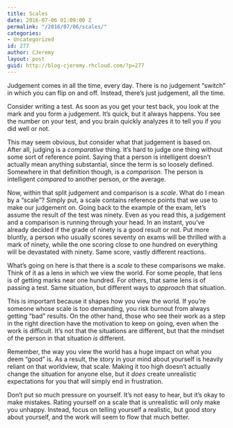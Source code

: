 ```yaml
---
title: Scales
date: 2016-07-06 01:09:00 Z
permalink: "/2016/07/06/scales/"
categories:
- Uncategorized
id: 277
author: CJeremy
layout: post
guid: http://blog-cjeremy.rhcloud.com/?p=277
---
```


Judgement comes in all the time, every day. There is no judgement &#8220;switch&#8221; in which you can flip on and off. Instead, there&#8217;s just judgement, all the time.

Consider writing a test. As soon as you get your test back, you look at the mark and you form a judgement. It&#8217;s quick, but it always happens. You see the number on your test, and you brain quickly analyzes it to tell you if you did well or not.

This may seem obvious, but consider what that judgement is based on. After all, judging is a _comparative_ thing. It&#8217;s hard to judge one thing without some sort of reference point. Saying that a person is intelligent doesn&#8217;t actually mean anything substantial, since the term is so loosely defined. Somewhere in that definition though, is a _comparison_. The person is intelligent _compared_ to another person, or the average.

Now, within that split judgement and comparison is a _scale_. What do I mean by a &#8220;scale&#8221;? Simply put, a scale contains reference points that we use to make our judgement on. Going back to the example of the exam, let&#8217;s assume the result of the test was ninety. Even as you read this, a judgement and a comparison is running through your head. In an instant, you&#8217;ve already decided if the grade of ninety is a good result or not. Put more bluntly, a person who usually scores seventy on exams will be thrilled with a mark of ninety, while the one scoring close to one hundred on everything will be devastated with ninety. Same score, vastly different reactions.

What&#8217;s going on here is that there is a _scale_ to these comparisons we make. Think of it as a lens in which we view the world. For some people, that lens is of getting marks near one hundred. For others, that same lens is of passing a test. Same situation, but different ways to _approach_ that situation.

This is important because it shapes how you view the world. If you&#8217;re someone whose scale is too demanding, you risk burnout from always getting &#8220;bad&#8221; results. On the other hand, those who see their work as a step in the right direction have the motivation to keep on going, even when the work is difficult. It&#8217;s not that the situations are different, but that the mindset of the person in that situation _is_ different.

Remember, the way you view the world has a huge impact on what you deem &#8220;good&#8221; is. As a result, the story in your mind about yourself is heavily reliant on that worldview, that scale. Making it too high doesn&#8217;t actually change the situation for anyone else, but it _does_ create unrealistic expectations for you that will simply end in frustration.

Don&#8217;t put so much pressure on yourself. It&#8217;s not easy to hear, but it&#8217;s okay to make mistakes. Rating yourself on a scale that is unrealistic will only make you unhappy. Instead, focus on telling yourself a realistic, but good story about yourself, and the work will seem to flow that much better.